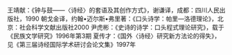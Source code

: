 王靖献：《钟与鼓——〈诗经〉的套语及其创作方式》，谢谦译，成都：四川人民出版社，1990
朝戈金译，约翰•迈尔斯•弗里著：《口头诗学：帕里—洛德理论》，北京：社会科学文献出版社2000
尹虎彬：《史诗的诗学：口头程式理论研究》，载于《民族文学研究》1996年第3期
夏传才：《国外〈诗经〉研究新方法论的得失》，见《第三届诗经国际学术研讨会论文集》1997年
